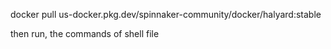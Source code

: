 docker pull us-docker.pkg.dev/spinnaker-community/docker/halyard:stable 

then run, the commands of shell file